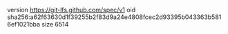 version https://git-lfs.github.com/spec/v1
oid sha256:a62f63630d1f39255b2f83d9a24e4808fcec2d93395b043363b5816ef1021bba
size 6514
